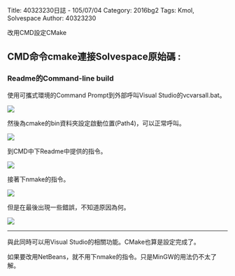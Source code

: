 Title: 40323230日誌 - 105/07/04
Category: 2016bg2
Tags: Kmol, Solvespace
Author: 40323230


改用CMD設定CMake

<!-- PELICAN_END_SUMMARY -->

<h2>CMD命令cmake連接Solvespace原始碼 :</h2>

<h3>Readme的Command-line build</h3>

使用可攜式環境的Command Prompt到外部呼叫Visual Studio的vcvarsall.bat。

<img src="http://i.imgur.com/F6tBRr1.jpg" >

然後為cmake的bin資料夾設定啟動位置(Path4)，可以正常呼叫。

<img src="http://i.imgur.com/2h18M7K.jpg" >

到CMD中下Readme中提供的指令。

<img src="http://i.imgur.com/zpzsMMZ.jpg" >

接著下nmake的指令。

<img src="http://i.imgur.com/SMlMAQc.jpg" >

但是在最後出現一些錯誤，不知道原因為何。

<img src="http://i.imgur.com/CZ2wMoU.jpg" >

<hr>

與此同時可以用Visual Studio的相關功能。CMake也算是設定完成了。

如果要改用NetBeans，就不用下nmake的指令。只是MinGW的用法仍不太了解。